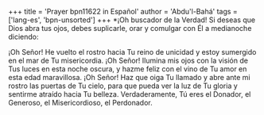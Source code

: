 +++
title = 'Prayer bpn11622 in Español'
author = 'Abdu'l-Bahá'
tags = ['lang-es', 'bpn-unsorted']
+++
*¡Oh buscador de la Verdad! Si deseas que Dios abra tus ojos, debes suplicarle, orar y comulgar con Él a medianoche diciendo:

¡Oh Señor! He vuelto el rostro hacia Tu reino de unicidad y estoy sumergido en el mar de Tu misericordia. ¡Oh Señor! Ilumina mis ojos con la visión de Tus luces en esta noche oscura, y hazme feliz con el vino de Tu amor en esta edad maravillosa. ¡Oh Señor! Haz que oiga Tu llamado y abre ante mi rostro las puertas de Tu cielo, para que pueda ver la luz de Tu gloria y sentirme atraído hacia Tu belleza. Verdaderamente, Tú eres el Donador, el Generoso, el Misericordioso, el Perdonador.
